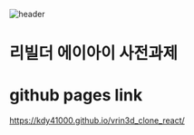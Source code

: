 ![header](https://capsule-render.vercel.app/api?color=auto)
# 리빌더 에이아이 사전과제

# github pages link
https://kdy41000.github.io/vrin3d_clone_react/
